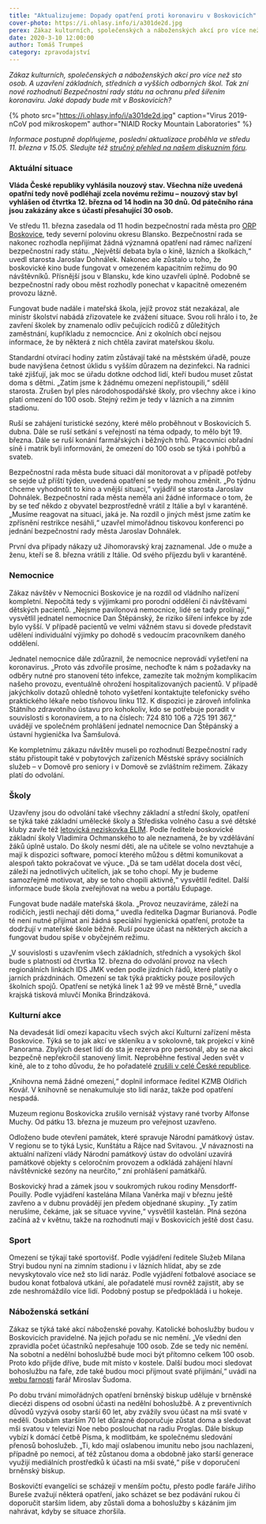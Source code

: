 ```yaml
---
title: "Aktualizujeme: Dopady opatření proti koronaviru v Boskovicích"
cover-photo: https://i.ohlasy.info/i/a301de2d.jpg
perex: Zákaz kulturních, společenských a náboženských akcí pro více než sto osob. A uzavření základních, středních a vyšších odborných škol. Tak zní nové rozhodnutí Bezpečnostní rady státu na ochranu před šířením koronaviru.
date: 2020-3-10 12:00:00
author: Tomáš Trumpeš
category: zpravodajství
---
```


*Zákaz kulturních, společenských a náboženských akcí pro více než sto osob. A uzavření základních, středních a vyšších odborných škol. Tak zní nové rozhodnutí Bezpečnostní rady státu na ochranu před šířením koronaviru. Jaké dopady bude mít v Boskovicích?*

{% photo src="https://i.ohlasy.info/i/a301de2d.jpg" caption="Virus 2019-nCoV pod mikroskopem" author="NIAID Rocky Mountain Laboratories" %}

*Informace postupně doplňujeme, poslední aktualizace proběhla ve středu 11. března v 15.05. Sledujte též [stručný přehled na našem diskuzním fóru](https://forum.ohlasy.info/t/aktualni-opatreni-proti-koronaviru/387).*

### Aktuální situace

**Vláda České republiky vyhlásila nouzový stav. Všechna níže uvedená opatřní tedy nově podléhají zcela novému režimu – nouzový stav byl vyhlášen od čtvrtka 12. března od 14 hodin na 30 dnů. Od pátečního rána jsou zakázány akce s účastí přesahující 30 osob.**

Ve středu 11. března zasedala od 11 hodin bezpečnostní rada města pro [ORP Boskovice](https://cs.wikipedia.org/wiki/Obvod_obce_s_rozš%C3%ADřenou_působnost%C3%AD_Boskovice), tedy severní polovinu okresu Blansko. Bezpečnostní rada se nakonec rozhodla nepřijímat žádná významná opatření nad rámec nařízení bezpečnostní rady státu. „Největší debata byla o kině, lázních a školkách,“ uvedl starosta Jaroslav Dohnálek. Nakonec ale zůstalo u toho, že boskovické kino bude fungovat v omezeném kapacitním režimu do 90 návštěvníků. Přísnější jsou v Blansku, kde kino uzavřeli úplně. Podobně se bezpečnostní rady obou měst rozhodly ponechat v kapacitně omezeném provozu lázně.

Fungovat bude nadále i mateřská škola, jejíž provoz stát nezakázal, ale ministr školství nabádá zřizovatele ke zvážení situace. Svou roli hrálo i to, že zavření školek by znamenalo odliv pečujících rodičů z důležitých zaměstnání, kupříkladu z nemocncice. Ani z okolních obcí nejsou informace, že by některá z nich chtěla zavírat mateřskou školu.

Standardní otvírací hodiny zatím zůstávají také na městském úřadě, pouze bude navýšena četnost úklidu s vyšším důrazem na dezinfekci. Na radnici také zjišťují, jak moc se úřadu dotkne odchod lidí, kteří budou muset zůstat doma s dětmi. „Zatím jsme k žádnému omezení nepřistoupili,“ sdělil starosta.
Zrušen byl ples národohospodářské školy, pro všechny akce i kino platí omezení do 100 osob. Stejný režim je tedy v lázních a na zimním stadionu.

Ruší se zahájení turistické sezóny, které mělo proběhnout v Boskovicích 5. dubna. Dále se ruší setkání s veřejností na téma odpady, to mělo být 19. března. Dále se ruší konání farmářských i běžných trhů. Pracovníci obřadní síně i matrik byli informováni, že omezení do 100 osob se týká i pohřbů a svateb.

Bezpečnostní rada města bude situaci dál monitorovat a v případě potřeby se sejde už příští týden, uvedená opatření se tedy mohou změnit. „Po týdnu chceme vyhodnotit to kino a vnější situaci,“ vyjádřil se starosta Jaroslav Dohnálek. Bezpečnostní rada města neměla ani žádné informace o tom, že by se teď někdo z obyvatel bezprostředně vrátil z Itálie a byl v karanténě. „Musíme reagovat na situaci, jaká je. Na rozdíl o jiných měst jsme zatím ke zpřísnění restrikce nesáhli,“ uzavřel mimořádnou tiskovou konferenci po jednání bezpečnostní rady města Jaroslav Dohnálek.

První dva případy nákazy už Jihomoravský kraj zaznamenal. Jde o muže a ženu, kteří se 8. března vrátili z Itálie. Od svého příjezdu byli v karanténě.

### Nemocnice

Zákaz návštěv v Nemocnici Boskovice je na rozdíl od vládního nařízení kompletní. Nepočítá tedy s výjimkami pro porodní oddělení či návštěvami dětských pacientů. „Nejsme pavilonová nemocnice, lidé se tady prolínají,“ vysvětlil jednatel nemocnice Dan Štěpánský, že riziko šíření infekce by zde bylo vyšší. V případě pacientů ve velmi vážném stavu si dovede představit udělení individuální výjimky po dohodě s vedoucím pracovníkem daného oddělení.

Jednatel nemocnice dále zdůraznil, že nemocnice neprovádí vyšetření na koronavirus. „Proto vás zdvořile prosíme, nechoďte k nám s požadavky na odběry nutné pro stanovení této infekce, zamezíte tak možným komplikacím našeho provozu, eventuálně ohrožení hospitalizovaných pacientů. V případě jakýchkoliv dotazů ohledně tohoto vyšetření kontaktujte telefonicky svého praktického lékaře nebo tísňovou linku 112. K dispozici je zároveň infolinka Státního zdravotního ústavu pro kohokoliv, kdo se potřebuje poradit v souvislosti s koronavirem, a to na číslech: 724 810 106 a 725 191 367,“ uvádějí ve společném prohlášení jednatel nemocnice Dan Štěpánský a ústavní hygienička Iva Šamšulová.

Ke kompletnímu zákazu návštěv museli po rozhodnutí Bezpečnostní rady státu přistoupit také v pobytových zařízeních Městské správy sociálních služeb – v Domově pro seniory i v Domově se zvláštním režimem. Zákazy platí do odvolání.

### Školy

Uzavřeny jsou do odvolání také všechny základní a střední školy, opatření se týká také základní umělecké školy a Střediska volného času a své dětské kluby zavře též [letovická neziskovka ELIM](https://www.facebook.com/ElimLetovice/photos/a.558898044143284/3207428845956844/?type=3&theater). Podle ředitele boskovické základní školy Vladimíra Ochmanského to ale neznamená, že by vzdělávání žáků úplně ustalo. Do školy nesmí děti, ale na učitele se volno nevztahuje a mají k dispozici software, pomocí kterého můžou s dětmi komunikovat a alespoň takto pokračovat ve výuce. „Dá se tam udělat docela dost věcí, záleží na jednotlivých učitelích, jak se toho chopí. My je budeme samozřejmě motivovat, aby se toho chopili aktivně,“ vysvětlil ředitel. Další informace bude škola zveřejňovat na webu a portálu Edupage.

Fungovat bude nadále mateřská škola. „Provoz neuzavíráme, záleží na rodičích, jestli nechají děti doma,“ uvedla ředitelka Dagmar Burianová. Podle té není nutné přijímat ani žádná speciální hygienická opatření, protože ta dodržují v mateřské škole běžně. Ruší pouze účast na některých akcích a fungovat budou spíše v obyčejném režimu.

„V souvislosti s uzavřením všech základních, středních a vysokých škol bude s platností od čtvrtka 12. března do odvolání provoz na všech regionálních linkách IDS JMK veden podle jízdních řádů, které platily o jarních prázdninách. Omezení se tak týká prakticky pouze posilových školních spojů. Opatření se netýká linek 1 až 99 ve městě Brně,“ uvedla krajská tisková mluvčí Monika Brindzáková.

### Kulturní akce

Na devadesát lidí omezí kapacitu všech svých akcí Kulturní zařízení města Boskovice. Týká se to jak akcí ve skleníku a v sokolovně, tak projekcí v kině Panorama. Zbylých deset lidí do sta je rezerva pro personál, aby se na akci bezpečně nepřekročil stanovený limit. Neproběhne festival Jeden svět v kině, ale to z toho důvodu, že ho pořadatelé [zrušili v celé České republice](https://www.jedensvet.cz/2020/novinky/652-festival-jeden-svet-2020-je-do-odvolani-prerusen).

„Knihovna nemá žádné omezení,“ doplnil informace ředitel KZMB Oldřich Kovář. V knihovně se nenakumuluje sto lidí naráz, takže pod opatření nespadá.

Muzeum regionu Boskovicka zrušilo vernisáž výstavy rané tvorby Alfonse Muchy. Od pátku 13. března je muzeum pro veřejnost uzavřeno.

Odloženo bude otevření památek, které spravuje Národní památkový ústav. V regionu se to týká Lysic, Kunštátu a Rájce nad Svitavou. „V návaznosti na aktuální nařízení vlády Národní památkový ústav do odvolání uzavírá památkové objekty s celoročním provozem a odkládá zahájení hlavní návštěvnické sezóny na neurčito,“ zní prohlášení památkářů.

Boskovický hrad a zámek jsou v soukromých rukou rodiny Mensdorff-Pouilly. Podle vyjádření kastelána Milana Vaněrka mají v březnu ještě zavřeno a v dubnu provádějí jen předem objednané skupiny. „Ty zatím nerušíme, čekáme, jak se situace vyvine,“ vysvětlil kastelán. Plná sezóna začíná až v květnu, takže na rozhodnutí mají v Boskovicích ještě dost času.

### Sport

Omezení se týkají také sportovišť. Podle vyjádření ředitele Služeb Milana Stryi budou nyní na zimním stadionu i v lázních hlídat, aby se zde nevyskytovalo více než sto lidí naráz. Podle vyjádření fotbalové asociace se budou konat fotbalová utkání, ale pořadatelé musí rovněž zajistit, aby se zde neshromáždilo více lidí. Podobný postup se předpokládá i u hokeje.

### Náboženská setkání

Zákaz se týká také akcí náboženské povahy. Katolické bohoslužby budou v Boskovicích pravidelné. Na jejich pořadu se nic nemění. „Ve všední den zpravidla počet účastníků nepřesahuje 100 osob. Zde se tedy nic nemění. Na sobotní a nedělní bohoslužbě bude moci být přítomno celkem 100 osob. Proto kdo přijde dříve, bude mít místo v kostele. Další budou moci sledovat bohoslužbu na faře, zde také budou moci přijmout svaté přijímání,“ uvádí na [webu farnosti](https://boskovice.farnost.cz/) farář Miroslav Šudoma.

Po dobu trvání mimořádných opatření brněnský biskup uděluje v brněnské diecézi dispens od osobní účasti na nedělní bohoslužbě. A z preventivních důvodů vyzývá osoby starší 60 let, aby zvážily svou účast na mši svaté v neděli. Osobám starším 70 let důrazně doporučuje zůstat doma a sledovat mši svatou v televizi Noe nebo poslouchat na radiu Proglas. Dále biskup vybízí k domácí četbě Písma, k modlitbám, ke společnému sledování přenosů bohoslužeb. „Ti, kdo mají oslabenou imunitu nebo jsou nachlazeni, případně po nemoci, ať též zůstanou doma a obdobně jako starší generace využijí mediálních prostředků k účasti na mši svaté,“ píše v doporučení brněnský biskup.

Boskovičtí evangelíci se scházejí v menším počtu, přesto podle faráře Jiřího Bureše zvažují některá opatření, jako scházet se bez podávání rukou či doporučit starším lidem, aby zůstali doma a bohoslužby s kázáním jim nahrávat, kdyby se situace zhoršila.
